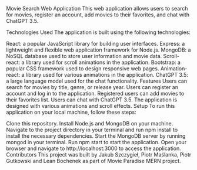 Movie Search Web Application
This web application allows users to search for movies, register an account, add movies to their favorites, and chat with ChatGPT 3.5.

Technologies Used
The application is built using the following technologies:

React: a popular JavaScript library for building user interfaces.
Express: a lightweight and flexible web application framework for Node.js.
MongoDB: a NoSQL database used to store user information and movie data.
Scroll-react: a library used for scroll animations in the application.
Bootstrap: a popular CSS framework used to design responsive web pages.
Animation-react: a library used for various animations in the application.
ChatGPT 3.5: a large language model used for the chat functionality.
Features
Users can search for movies by title, genre, or release year.
Users can register an account and log in to the application.
Registered users can add movies to their favorites list.
Users can chat with ChatGPT 3.5.
The application is designed with various animations and scroll effects.
Setup
To run this application on your local machine, follow these steps:

Clone this repository.
Install Node.js and MongoDB on your machine.
Navigate to the project directory in your terminal and run npm install to install the necessary dependencies.
Start the MongoDB server by running mongod in your terminal.
Run npm start to start the application.
Open your browser and navigate to http://localhost:3000 to access the application.
Contributors
This project was built by Jakub Szczygieł, Piotr Maślanka, Piotr Gutkowski and Lean Bochenek as part of Movie Paradise MERN project.